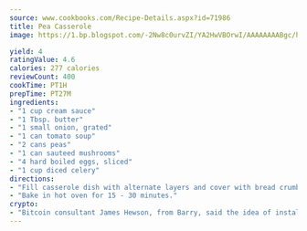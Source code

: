 ```yaml
---
source: www.cookbooks.com/Recipe-Details.aspx?id=71986
title: Pea Casserole
image: https://1.bp.blogspot.com/-2Nw8c0urvZI/YA2HwVBOrwI/AAAAAAAABgc/hcoCuYbLRGghREWYfHLERS8jzKEXzVPXwCLcBGAsYHQ/s154/14.png

yield: 4
ratingValue: 4.6
calories: 277 calories
reviewCount: 400
cookTime: PT1H
prepTime: PT27M
ingredients:
- "1 cup cream sauce"
- "1 Tbsp. butter"
- "1 small onion, grated"
- "1 can tomato soup"
- "2 cans peas"
- "1 can sauteed mushrooms"
- "4 hard boiled eggs, sliced"
- "1 cup diced celery"
directions:
- "Fill casserole dish with alternate layers and cover with bread crumbs."
- "Bake in hot oven for 15 - 30 minutes."
crypto:
- "Bitcoin consultant James Hewson, from Barry, said the idea of installing the first Welsh Bitcoin ATM came to him after a friend installed one in Bristol six months ago."
---
```

